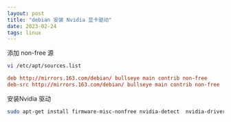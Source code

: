 ```yaml
---
layout: post
title: "debian 安装 Nvidia 显卡驱动"
date: 2023-02-24
tags: linux
---
```


添加 non-free 源

```bash
vi /etc/apt/sources.list
```

```conf
deb http://mirrors.163.com/debian/ bullseye main contrib non-free
deb-src http://mirrors.163.com/debian/ bullseye main contrib non-free
```

安装Nvidia 驱动

```bash
sudo apt-get install firmware-misc-nonfree nvidia-detect  nvidia-driver  nvidia-settings  nvidia-opencl-dev
```

